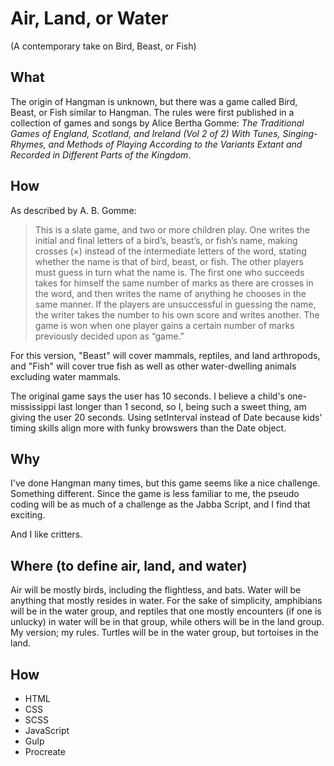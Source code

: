 # Air, Land, or Water
(A contemporary take on Bird, Beast, or Fish)

## What
The origin of Hangman is unknown, but there was a game called Bird, Beast, or Fish similar to Hangman. The rules were first published in a collection of games and songs by Alice Bertha Gomme: _The Traditional Games of England, Scotland, and Ireland (Vol 2 of 2) With Tunes, Singing-Rhymes, and Methods of Playing According to the Variants Extant and Recorded in Different Parts of the Kingdom_. 

## How
As described by A. B. Gomme:
>This is a slate game, and two or more children play. One writes the initial and final letters of a bird’s, beast’s, or fish’s name, making crosses (×) instead of the intermediate letters of the word, stating whether the name is that of bird, beast, or fish. The other players must guess in turn what the name is. The first one who succeeds takes for himself the same number of marks as there are crosses in the word, and then writes the name of anything he chooses in the same manner. If the players are unsuccessful in guessing the name, the writer takes the number to his own score and writes another. The game is won when one player gains a certain number of marks previously decided upon as “game.” 

For this version, "Beast" will cover mammals, reptiles, and land arthropods, and "Fish" will cover true fish as well as other water-dwelling animals excluding water mammals. 

The original game says the user has 10 seconds. I believe a child's one-mississippi last longer than 1 second, so I, being such a sweet thing, am giving the user 20 seconds. Using setInterval instead of Date because kids' timing skills align more with funky browswers than the Date object. 



## Why
I've done Hangman many times, but this game seems like a nice challenge. Something different. Since the game is less familiar to me, the pseudo coding will be as much of a challenge as the Jabba Script, and I find that exciting.

And I like critters.

## Where (to define air, land, and water)
Air will be mostly birds, including the flightless, and bats. Water will be anything that mostly resides in water. For the sake of simplicity, amphibians will be in the water group, and reptiles that one mostly encounters (if one is unlucky) in water will be in that group, while others will be in the land group. My version; my rules. Turtles will be in the water group, but tortoises in the land.

## How
* HTML
* CSS
* SCSS
* JavaScript
* Gulp
* Procreate